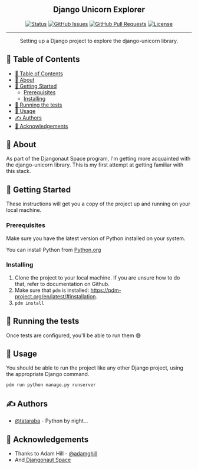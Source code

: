<h2 align="center">Django Unicorn Explorer</h2>

<div align="center">

[![Status](https://img.shields.io/badge/status-active-success.svg)]()
[![GitHub Issues](https://img.shields.io/github/issues/tataraba/explore-dj-unicorn.svg)](https://github.com/tataraba/explore-dj-unicorn/issues)
[![GitHub Pull Requests](https://img.shields.io/github/issues-pr/tataraba/explore-dj-unicorn.svg)](https://github.com/tataraba/explore-dj-unicorn/pulls)
[![License](https://img.shields.io/badge/license-MIT-blue.svg)](/LICENSE)

</div>

---

<p align="center"> Setting up a Django project to explore the django-unicorn library.
    <br> 
</p>

## 📝 Table of Contents

- [📝 Table of Contents](#-table-of-contents)
- [🧐 About ](#-about-)
- [🏁 Getting Started ](#-getting-started-)
  - [Prerequisites](#prerequisites)
  - [Installing](#installing)
- [🔧 Running the tests ](#-running-the-tests-)
- [🎈 Usage ](#-usage-)
- [✍️ Authors ](#️-authors-)
- [🎉 Acknowledgements ](#-acknowledgements-)

## 🧐 About <a name = "about"></a>

As part of the Djangonaut Space program, I'm getting more acquainted with the django-unicorn library. This is my first attempt at getting familiar with this stack.

## 🏁 Getting Started <a name = "getting_started"></a>

These instructions will get you a copy of the project up and running on your local machine.

### Prerequisites

Make sure you have the latest version of Python installed on your system.

You can install Python from [Python.org](https://www.python.org)

### Installing

1. Clone the project to your local machine. If you are unsure how to do that, refer to documentation on Github.
2. Make sure that `pdm` is installed: https://pdm-project.org/en/latest/#installation.
3. `pdm install`


## 🔧 Running the tests <a name = "tests"></a>

Once tests are configured, you'll be able to run them 😅


## 🎈 Usage <a name="usage"></a>

You should be able to run the project like any other Django project, using the appropriate Django command.

```
pdm run python manage.py runserver
```


## ✍️ Authors <a name = "authors"></a>

- [@tataraba](https://github.com/tataraba) - Python by night...


## 🎉 Acknowledgements <a name = "acknowledgement"></a>

-   Thanks to Adam Hill - [@adamghill](https://github.com/adamghill)
-   And[ Djangonaut Space](https://djangonaut.space)